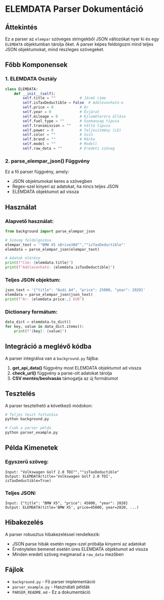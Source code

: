# ELEMDATA Parser Dokumentáció

## Áttekintés

Ez a parser az `elempar` szöveges stringekből JSON változókat nyer ki és egy `ELEMDATA` objektumban tárolja őket. A parser képes feldolgozni mind teljes JSON objektumokat, mind részleges szövegeket.

## Főbb Komponensek

### 1. ELEMDATA Osztály

```python
class ELEMDATA:
    def __init__(self):
        self.title = ""           # Jármű címe
        self.isTaxDeductible = False  # Adólevonható-e
        self.price = 0            # Ár
        self.year = 0             # Évjárat
        self.mileage = 0          # Kilométeróra állása
        self.fuel_type = ""       # Üzemanyag típusa
        self.transmission = ""    # Váltó típusa
        self.power = 0            # Teljesítmény (LE)
        self.color = ""           # Szín
        self.brand = ""           # Márka
        self.model = ""           # Modell
        self.raw_data = ""        # Eredeti szöveg
```

### 2. parse_elempar_json() Függvény

Ez a fő parser függvény, amely:
- JSON objektumokat keres a szövegben
- Regex-szel kinyeri az adatokat, ha nincs teljes JSON
- ELEMDATA objektumot ad vissza

## Használat

### Alapvető használat:

```python
from background import parse_elempar_json

# Szöveg feldolgozása
elempar_text = '"BMW X5 xDrive30d"",""isTaxDeductible"'
elemdata = parse_elempar_json(elempar_text)

# Adatok elérése
print(f"Cím: {elemdata.title}")
print(f"Adólevonható: {elemdata.isTaxDeductible}")
```

### Teljes JSON objektum:

```python
json_text = '{"title": "Audi A4", "price": 25000, "year": 2020}'
elemdata = parse_elempar_json(json_text)
print(f"Ár: {elemdata.price:,} EUR")
```

### Dictionary formátum:

```python
data_dict = elemdata.to_dict()
for key, value in data_dict.items():
    print(f"{key}: {value}")
```

## Integráció a meglévő kódba

A parser integrálva van a `background.py` fájlba:

1. **get_api_data()** függvény most ELEMDATA objektumot ad vissza
2. **check_url()** függvény a parse-olt adatokat tárolja
3. **CSV mentés/beolvasás** támogatja az új formátumot

## Tesztelés

A parser tesztelhető a következő módokon:

```bash
# Teljes teszt futtatása
python background.py

# Csak a parser példa
python parser_example.py
```

## Példa Kimenetek

### Egyszerű szöveg:
```
Input: "Volkswagen Golf 2.0 TDI"",""isTaxDeductible"
Output: ELEMDATA(title='Volkswagen Golf 2.0 TDI', isTaxDeductible=True)
```

### Teljes JSON:
```
Input: {"title": "BMW X5", "price": 45000, "year": 2020}
Output: ELEMDATA(title='BMW X5', price=45000, year=2020, ...)
```

## Hibakezelés

A parser robusztus hibakezeléssel rendelkezik:
- JSON parse hibák esetén regex-szel próbálja kinyerni az adatokat
- Érvénytelen bemenet esetén üres ELEMDATA objektumot ad vissza
- Minden eredeti szöveg megmarad a `raw_data` mezőben

## Fájlok

- `background.py` - Fő parser implementáció
- `parser_example.py` - Használati példák
- `PARSER_README.md` - Ez a dokumentáció
